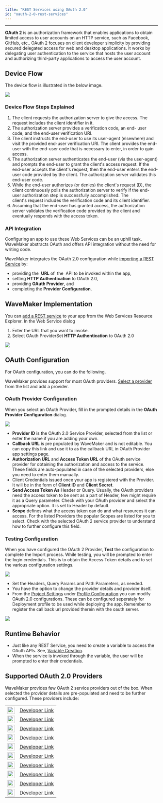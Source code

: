 ```yaml
---
title: "REST Services using OAuth 2.0"
id: "oauth-2-0-rest-services"
---
```

---

**OAuth 2** is an authorization framework that enables applications to obtain limited access to user accounts on an HTTP service, such as Facebook, GitHub, etc.. OAuth 2 focuses on client developer simplicity by providing secured delegated access for web and desktop applications. It works by delegating user authentication to the service that hosts the user account and authorizing third-party applications to access the user account.

## Device Flow

The device flow is illustrated in the below image. 

[![](/learn/assets/instagram-design-flow.png)](/learn/assets/instagram-design-flow.png) 

### Device Flow Steps Explained   

1. The client requests the authorization server to give the access. The request includes the client identifier in it.
2. The authorization server provides a verification code, an end- user code, and the end-user verification URI.
3. The client instructs the end-user to use its user-agent (elsewhere) and visit the provided end-user verification URI. The client provides the end-user with the end-user code that is necessary to enter, in order to gain access.
4. The authorization server authenticates the end-user (via the user-agent) and prompts the end-user to grant the client's access request. If the end-user accepts the client's request, then the end-user enters the end-user code provided by the client. The authorization server validates this end-user code.
5. While the end-user authorizes (or denies) the client's request (D), the client continuously polls the authorization server to verify if the end-user authorization step is successfully accomplished. The client's request includes the verification code and its client identifier.
6. Assuming that the end-user has granted access, the authorization server validates the verification code provided by the client and eventually responds with the access token.

### API Integration

Configuring an app to use these Web Services can be an uphill task. WaveMaker abstracts OAuth and offers API integration without the need for writing code. 

WaveMaker integrates the OAuth 2.0 configuration while [importing a REST Service](/learn/assets/Web_Service1.png) by:

- providing the  **URL** of  the  API to be invoked within the app,
- setting **HTTP Authentication** to OAuth 2.0,
- providing **OAuth Provider**, and
- completing the **Provider Configuration**.

## WaveMaker Implementation

You can [add a REST service](/learn/assets/Web_Service1.png) to your app from the Web Services Resource Explorer. In the Web Service dialog

1. Enter the URL that you want to invoke.
2. Select OAuth ProviderSet **HTTP Authentication** to OAuth 2.0 

[![](/learn/assets/rest_oauth.png)](/learn/assets/rest_oauth.png)

## OAuth Configuration

For OAuth configuration, you can do the following. 

WaveMaker provides support for most OAuth providers. [Select a provider](#supported-oauth-20-providers) from the list and add a provider.

### OAuth Provider Configuration

When you select an OAuth Provider, fill in the prompted details in the **OAuth Provider Configuration** dialog.

[![](/learn/assets/rest_oauth_config.png)](/learn/assets/rest_oauth_config.png)

- **Provider ID** is the OAuth 2.0 Service Provider, selected from the list or enter the name if you are adding your own.
- **Callback URL** is pre populated by WaveMaker and is not editable. You can copy this link and use it to as the callback URL in OAuth Provider app settings page.
- **Authorization URL** and **Access Token URL** of the OAuth service provider for obtaining the authorization and access to the service. These fields are auto-populated in case of the selected providers, else you need to enter them manually.
- Client Credentials issued once your app is registered with the Provider. It will be in the form of **Client ID** and **Client Secret**.
- **Send Access Token As** Header or Query. Usually, the OAuth providers need the access token to be sent as a part of Header, few might require it as a Query parameter. Check with your OAuth provider and select the appropriate option. It is set to Header by default.
- **Scope** defines what the access token can do and what resources it can access. For the listed Providers the popular Scopes are listed for you to select. Check with the selected OAuth 2 service provider to understand how to further configure this field.

### Testing Configuration

When you have configured the OAuth 2 Provider, **Test** the configuration to complete the Import process. While testing, you will be prompted to enter the login credentials. This is to obtain the Access Token details and to set the various configuration settings.

[![](/learn/assets/rest_oauth_test.png)](/learn/assets/rest_oauth_test.png)

- Set the Headers, Query Params and Path Parameters, as needed.
- You have the option to change the provider details and provider itself.
- From the [Project Settings](/learn/app-development/wavemaker-overview/product-walkthrough/#project-workspace) under [Profile Configuration](/learn/assets/configAccess.png) you can modify OAuth 2.0 configurations. These can be configured seperately for Deployment profile to be used while deploying the app. Remember to register the call back url provided therein with the oauth server.

[![](/learn/assets/rest_oauth_prof.png)](/learn/assets/rest_oauth_prof.png)

## Runtime Behavior

- Just like any REST Service, you need to create a variable to access the OAuth APIs. See, [Variable Creation](var_sel.png). 
- When the service is invoked through the variable, the user will be prompted to enter their credentials.

## Supported OAuth 2.0 Providers

WaveMaker provides few OAuth 2 service providers out of the box. When selected the provider details are pre-populated and need to be further configured. These providers include:

<table><tbody><tr><td><img class="no-shadow alignnone wp-image-20280 size-full" src="/learn/assets/amazon.png" alt="" width="24" height="24"/></td><td><a href="http://login.amazon.com/manageApps" target="_blank" rel="noopener noreferrer">Developer Link</a></td></tr><tr><td><img class="no-shadow alignnone wp-image-20281 size-full" src="/learn/assets/box.png" alt="" width="24" height="24"/></td><td><a href="https://developer.box.com/" target="_blank" rel="noopener noreferrer">Developer Link</a></td></tr><tr><td><img class="no-shadow alignnone wp-image-20282 size-full" src="/learn/assets/dropbox.png" alt="" width="24" height="24"/></td><td><a href="https://www.dropbox.com/developers" target="_blank" rel="noopener noreferrer">Developer Link</a></td></tr><tr><td><img class="no-shadow alignnone wp-image-20283 size-full" src="/learn/assets/facebook.png" alt="" width="24" height="24"/></td><td><a href="https://developers.facebook.com/" target="_blank" rel="noopener noreferrer">Developer Link</a></td></tr><tr><td><img class="no-shadow alignnone wp-image-20284 size-full" src="/learn/assets/github.png" alt="" width="24" height="24"/></td><td><a href="https://github.com/settings/developers" target="_blank" rel="noopener noreferrer">Developer Link</a></td></tr><tr><td><img class="no-shadow alignnone wp-image-20299 size-full" src="/learn/assets/Google.png" alt="" width="24" height="25"/></td><td><a href="https://console.developers.google.com" target="_blank" rel="noopener noreferrer">Developer Link</a></td></tr><tr><td><img class="no-shadow alignnone wp-image-20286 size-full" src="/learn/assets/instagram.png" alt="" width="24" height="24"/></td><td><a href="https://www.instagram.com/developer/" target="_blank" rel="noopener noreferrer">Developer Link</a></td></tr><tr><td><img class="no-shadow alignnone wp-image-20287 size-full" src="/learn/assets/linkedin.png" alt="" width="24" height="24"/></td><td><a href="https://www.linkedin.com/developer/apps/" target="_blank" rel="noopener noreferrer">Developer Link</a></td></tr><tr><td><img class="no-shadow alignnone wp-image-20288 size-full" src="/learn/assets/outlook.png" alt="" width="24" height="24"/></td><td><a href="https://apps.dev.microsoft.com" target="_blank" rel="noopener noreferrer">Developer Link</a></td></tr><tr><td><img class="no-shadow alignnone wp-image-20289 size-full" src="/learn/assets/salesforce.png" alt="" width="24" height="24"/></td><td><a href="https://login.salesforce.com/" target="_blank" rel="noopener noreferrer">Developer Link</a></td></tr></tbody></table>

